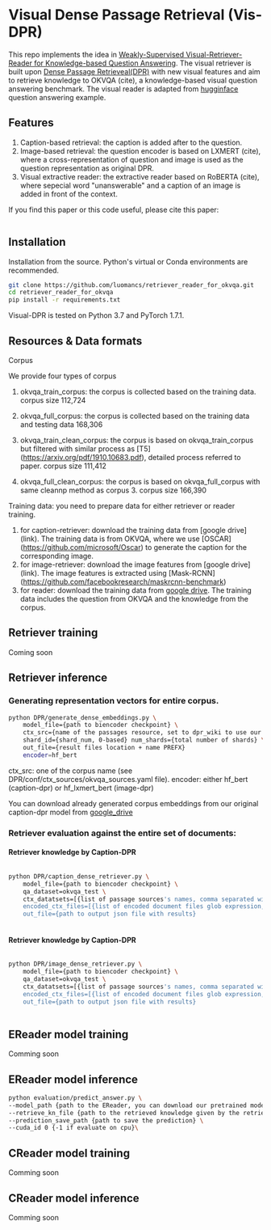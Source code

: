 # Visual Dense Passage Retrieval (Vis-DPR) 

This repo implements the idea in [Weakly-Supervised Visual-Retriever-Reader for Knowledge-based Question Answering](link). The visual retriever is built upon [Dense Passage Retrieveal(DPR)](https://github.com/facebookresearch/DPR) with new visual features and aim to retrieve knowledge to OKVQA (cite), a knowledge-based visual question answering benchmark. The visual reader is adapted from [hugginface](https://github.com/huggingface/transformers/blob/master/examples/pytorch/question-answering/run_qa.py) question answering example. 

## Features
1. Caption-based retrieval: the caption is added after to the question.
2. Image-based retrieval: the question encoder is based on LXMERT (cite), where a cross-representation of question and image is used as the question representation as original DPR.
3. Visual extractive reader: the extractive reader based on RoBERTA (cite), where sepecial word "unanswerable" and a caption of an image is added in front of the context. 


If you find this paper or this code useful, please cite this paper:

```
```

## Installation

Installation from the source. Python's virtual or Conda environments are recommended.

```bash
git clone https://github.com/luomancs/retriever_reader_for_okvqa.git
cd retriever_reader_for_okvqa
pip install -r requirements.txt
```

Visual-DPR is tested on Python 3.7 and PyTorch 1.7.1.


## Resources & Data formats
Corpus

We provide four types of corpus
1. okvqa_train_corpus: the corpus is collected based on the training data. corpus size 112,724
  
2. okvqa_full_corpus: the corpus is collected based on the training data and testing data 168,306
  
3. okvqa_train_clean_corpus: the corpus is based on okvqa_train_corpus but filtered with similar process as [T5] (https://arxiv.org/pdf/1910.10683.pdf), detailed process referred to paper. corpus size 111,412
  
4. okvqa_full_clean_corpus: the corpus is based on okvqa_full_corpus with same cleannp method as corpus 3. corpus size 166,390


Training data: you need to prepare data for either retriever or reader training.
1. for caption-retriever: download the training data from [google drive] (link). The training data is from OKVQA, where we use [OSCAR] (https://github.com/microsoft/Oscar) to generate the caption for the corresponding image. 
2. for image-retriever: download the image features from [google drive] (link). The image features is extracted using [Mask-RCNN] (https://github.com/facebookresearch/maskrcnn-benchmark)
3. for reader: download the training data from [google drive](link). The training data includes the question from OKVQA and the knowledge from the corpus.


## Retriever training

Coming soon

## Retriever inference

### Generating representation vectors for entire corpus.

```bash
python DPR/generate_dense_embeddings.py \
	model_file={path to biencoder checkpoint} \
	ctx_src={name of the passages resource, set to dpr_wiki to use our original wikipedia split} \
	shard_id={shard_num, 0-based} num_shards={total number of shards} \
	out_file={result files location + name PREFX}	
	encoder=hf_bert   
```

ctx_src: one of the corpus name (see DPR/conf/ctx_sources/okvqa_sources.yaml file).
encoder: either hf_bert (caption-dpr) or hf_lxmert_bert (image-dpr)

You can download already generated corpus embeddings from our original caption-dpr model from [google_drive](link)


### Retriever evaluation against the entire set of documents:

#### Retriever knowledge by Caption-DPR

```bash

python DPR/caption_dense_retriever.py \
	model_file={path to biencoder checkpoint} \
	qa_dataset=okvqa_test \
	ctx_datatsets=[{list of passage sources's names, comma separated without spaces}] \
	encoded_ctx_files=[{list of encoded document files glob expression, comma separated without spaces}] \
	out_file={path to output json file with results} 
	
```

#### Retriever knowledge by Caption-DPR

```bash

python DPR/image_dense_retriever.py \
	model_file={path to biencoder checkpoint} \
	qa_dataset=okvqa_test \
	ctx_datatsets=[{list of passage sources's names, comma separated without spaces}] \
	encoded_ctx_files=[{list of encoded document files glob expression, comma separated without spaces}] \
	out_file={path to output json file with results} 
	
```


## EReader model training

Comming soon

## EReader model inference

```bash
python evaluation/predict_answer.py \
--model_path {path to the EReader, you can download our pretrained model from [google drive]} \
--retrieve_kn_file {path to the retrieved knowledge given by the retriever} \
--prediction_save_path {path to save the prediction} \
--cuda_id 0 {-1 if evaluate on cpu}\
```

## CReader model training

Comming soon

## CReader model inference

Comming soon
